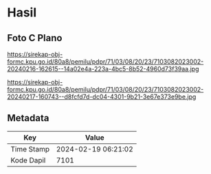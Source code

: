 # Hasil

## Foto C Plano

https://sirekap-obj-formc.kpu.go.id/80a8/pemilu/pdpr/71/03/08/20/23/7103082023002-20240216-162615--14a02e4a-223a-4bc5-8b52-4960d73f39aa.jpg

https://sirekap-obj-formc.kpu.go.id/80a8/pemilu/pdpr/71/03/08/20/23/7103082023002-20240217-160743--d8fcfd7d-dc04-4301-9b21-3e67e373e9be.jpg


## Metadata

| Key        | Value               |
| ---------- | ------------------- |
| Time Stamp | 2024-02-19 06:21:02 |
| Kode Dapil | 7101                |



